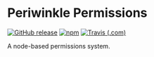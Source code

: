 # Periwinkle Permissions

[![GitHub release](https://img.shields.io/github/release/Snooful/Periwinkle-Permissions.svg?style=popout&label=github)](https://github.com/Snooful/Periwinkle-Permissions/releases/latest)
[![npm](https://img.shields.io/npm/v/@snooful/periwinkle-permissions.svg?style=popout&colorB=red)](https://www.npmjs.com/package/@snooful/periwinkle-permissions)
[![Travis (.com)](https://img.shields.io/travis/com/Snooful/Periwinkle-Permissions.svg?style=popout)](https://travis-ci.com/Snooful/Periwinkle-Permissions)


A node-based permissions system.